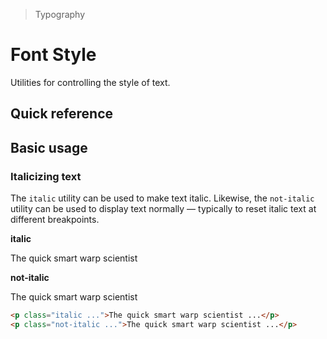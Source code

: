 > Typography

# Font Style
Utilities for controlling the style of text.

## Quick reference

<qr-table />

## Basic usage

### Italicizing text
The `italic` utility can be used to make text italic. Likewise, the `not-italic` utility can be used to display text normally — typically to reset italic text at different breakpoints.

<example-container>
  <div class="ex-inner-box s-text">
    <strong class="italic">italic</strong>
    <p class="italic">The quick smart warp scientist</p>
    <strong class="not-italic">not-italic</strong>
    <p class="not-italic">The quick smart warp scientist</p>
  </div>
</example-container>

```html
<p class="italic ...">The quick smart warp scientist ...</p>
<p class="not-italic ...">The quick smart warp scientist ...</p>
```
